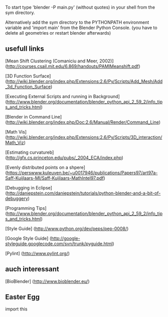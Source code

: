 To start type 'blender -P main.py' (without quotes) in your shell from the sym directory.

Alternatively add the sym directory to the PYTHONPATH environment variable and 'import main' from the Blender Python Console. (you have to delete all geometries or restart blender afterwards)

usefull links
-------------

[Mean Shift Clustering (Comaniciu and Meer, 2002)] (http://courses.csail.mit.edu/6.869/handouts/PAMIMeanshift.pdf)

[3D Function Surface] (http://wiki.blender.org/index.php/Extensions:2.6/Py/Scripts/Add_Mesh/Add_3d_Function_Surface)

[Executing External Scripts and running in Background] (http://www.blender.org/documentation/blender_python_api_2_59_2/info_tips_and_tricks.html)


[Blender in Command Line] (http://wiki.blender.org/index.php/Doc:2.6/Manual/Render/Command_Line)


[Math Vis] (http://wiki.blender.org/index.php/Extensions:2.6/Py/Scripts/3D_interaction/Math_Viz)


[Estimating curvatureb] (http://gfx.cs.princeton.edu/pubs/_2004_ECA/index.php)


[Evenly distributed points on a shpere] (https://perswww.kuleuven.be/~u0017946/publications/Papers97/art97a-Saff-Kuijlaars-MI/Saff-Kuijlaars-MathIntel97.pdf)


[Debugging in Eclipse] (http://daniepstein.com/daniepstein/tutorials/python-blender-and-a-bit-of-debuggery)


[Programming Tips] (http://www.blender.org/documentation/blender_python_api_2_59_2/info_tips_and_tricks.html)


[Style Guide] (http://www.python.org/dev/peps/pep-0008/)


[Google Style Guide] (http://google-styleguide.googlecode.com/svn/trunk/pyguide.html)


[Pylint] (http://www.pylint.org/)



auch interessant
----------------

[BioBlender] (http://www.bioblender.eu/)


Easter Egg
----------

import this
